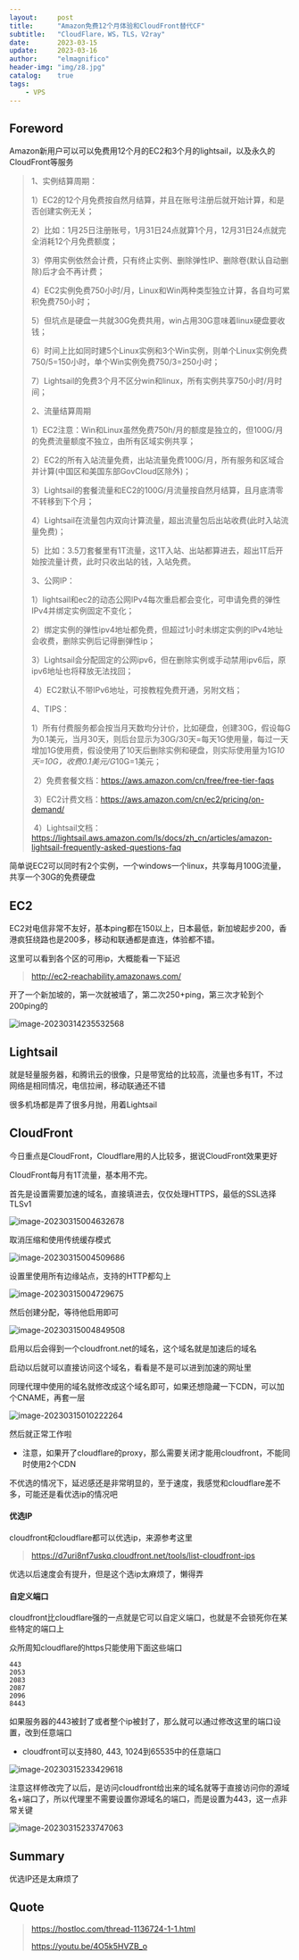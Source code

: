 ```yaml
---
layout:     post
title:      "Amazon免费12个月体验和CloudFront替代CF"
subtitle:   "CloudFlare，WS，TLS，V2ray"
date:       2023-03-15
update:     2023-03-16
author:     "elmagnifico"
header-img: "img/z8.jpg"
catalog:    true
tags:
    - VPS
---
```


## Foreword

Amazon新用户可以可以免费用12个月的EC2和3个月的lightsail，以及永久的CloudFront等服务

> 1、实例结算周期：
>
> ​	1）EC2的12个月免费按自然月结算，并且在账号注册后就开始计算，和是否创建实例无关；
>
> ​	2）比如：1月25日注册账号，1月31日24点就算1个月，12月31日24点就完全消耗12个月免费额度；
>
> ​	3）停用实例依然会计费，只有终止实例、删除弹性IP、删除卷(默认自动删除)后才会不再计费；
>
> ​	4）EC2实例免费750小时/月，Linux和Win两种类型独立计算，各自均可累积免费750小时；
>
> ​	5）但坑点是硬盘一共就30G免费共用，win占用30G意味着linux硬盘要收钱；
>
> ​	6）时间上比如同时建5个Linux实例和3个Win实例，则单个Linux实例免费750/5=150小时，单个Win实例免费750/3=250小时；
>
> ​	7）Lightsail的免费3个月不区分win和linux，所有实例共享750小时/月时间；
>
> 2、流量结算周期
>
> ​	1）EC2注意：Win和Linux虽然免费750h/月的额度是独立的，但100G/月的免费流量额度不独立，由所有区域实例共享；
>
> ​	2）EC2的所有入站流量免费，出站流量免费100G/月，所有服务和区域合并计算(中国区和美国东部GovCloud区除外)；
>
> ​	3）Lightsail的套餐流量和EC2的100G/月流量按自然月结算，且月底清零不转移到下个月；
>
> ​	4）Lightsail在流量包内双向计算流量，超出流量包后出站收费(此时入站流量免费)；
>
> ​	5）比如：3.5刀套餐里有1T流量，这1T入站、出站都算进去，超出1T后开始按流量计费，此时只收出站的钱，入站免费。
>
> 3、公网IP：
>
> ​	1）lightsail和ec2的动态公网IPv4每次重启都会变化，可申请免费的弹性IPv4并绑定实例固定不变化；
>
> ​	2）绑定实例的弹性ipv4地址都免费，但超过1小时未绑定实例的IPv4地址会收费，删除实例后记得删弹性ip；
>
> ​	3）Lightsail会分配固定的公网ipv6，但在删除实例或手动禁用ipv6后，原ipv6地址也将释放无法找回；
>
> ​	4）EC2默认不带IPv6地址，可按教程免费开通，另附文档；
>
> 4、TIPS：
>
> ​	1）所有付费服务都会按当月天数均分计价，比如硬盘，创建30G，假设每G为0.1美元，当月30天，则后台显示为30G/30天=每天1G使用量，每过一天增加1G使用费，假设使用了10天后删除实例和硬盘，则实际使用量为1G*10天=10G，收费0.1美元/G*10G=1美元；
>
> ​	2）免费套餐文档：https://aws.amazon.com/cn/free/free-tier-faqs
>
> ​	3）EC2计费文档：https://aws.amazon.com/cn/ec2/pricing/on-demand/
>
> ​	4）Lightsail文档：https://lightsail.aws.amazon.com/ls/docs/zh_cn/articles/amazon-lightsail-frequently-asked-questions-faq

简单说EC2可以同时有2个实例，一个windows一个linux，共享每月100G流量，共享一个30G的免费硬盘



## EC2

EC2对电信非常不友好，基本ping都在150以上，日本最低，新加坡起步200，香港疯狂绕路也是200多，移动和联通都是直连，体验都不错。

这里可以看到各个区的可用ip，大概能看一下延迟

> http://ec2-reachability.amazonaws.com/

开了一个新加坡的，第一次就被墙了，第二次250+ping，第三次才轮到个200ping的

![image-20230314235532568](https://img.elmagnifico.tech/static/upload/elmagnifico/202303142358268.png)



## Lightsail

就是轻量服务器，和腾讯云的很像，只是带宽给的比较高，流量也多有1T，不过网络是相同情况，电信拉闸，移动联通还不错

很多机场都是弄了很多月抛，用着Lightsail



## CloudFront

今日重点是CloudFront，Cloudflare用的人比较多，据说CloudFront效果更好

CloudFront每月有1T流量，基本用不完。



首先是设置需要加速的域名，直接填进去，仅仅处理HTTPS，最低的SSL选择TLSv1

![image-20230315004632678](https://img.elmagnifico.tech/static/upload/elmagnifico/202303150046726.png)

取消压缩和使用传统缓存模式

![image-20230315004509686](https://img.elmagnifico.tech/static/upload/elmagnifico/202303150045732.png)

设置里使用所有边缘站点，支持的HTTP都勾上

![image-20230315004729675](https://img.elmagnifico.tech/static/upload/elmagnifico/202303150047729.png)

然后创建分配，等待他启用即可

![image-20230315004849508](https://img.elmagnifico.tech/static/upload/elmagnifico/202303150048543.png)

启用以后会得到一个cloudfront.net的域名，这个域名就是加速后的域名

启动以后就可以直接访问这个域名，看看是不是可以进到加速的网址里

同理代理中使用的域名就修改成这个域名即可，如果还想隐藏一下CDN，可以加个CNAME，再套一层

![image-20230315010222264](https://img.elmagnifico.tech/static/upload/elmagnifico/202303150102305.png)

然后就正常工作啦

- 注意，如果开了cloudflare的proxy，那么需要关闭才能用cloudfront，不能同时使用2个CDN

不优选的情况下，延迟感还是非常明显的，至于速度，我感觉和cloudflare差不多，可能还是看优选ip的情况吧



#### 优选IP

cloudfront和cloudflare都可以优选ip，来源参考这里

> https://d7uri8nf7uskq.cloudfront.net/tools/list-cloudfront-ips

优选以后速度会有提升，但是这个选ip太麻烦了，懒得弄



#### 自定义端口

cloudfront比cloudflare强的一点就是它可以自定义端口，也就是不会锁死你在某些特定的端口上

众所周知cloudflare的https只能使用下面这些端口

```
443
2053
2083
2087
2096
8443
```

如果服务器的443被封了或者整个ip被封了，那么就可以通过修改这里的端口设置，改到任意端口

- cloudfront可以支持80, 443, 1024到65535中的任意端口



![image-20230315233429618](https://img.elmagnifico.tech/static/upload/elmagnifico/202303152334684.png)

注意这样修改完了以后，是访问cloudfront给出来的域名就等于直接访问你的源域名+端口了，所以代理里不需要设置你源域名的端口，而是设置为443，这一点非常关键

![image-20230315233747063](https://img.elmagnifico.tech/static/upload/elmagnifico/202303152337099.png)



## Summary

优选IP还是太麻烦了



## Quote

> https://hostloc.com/thread-1136724-1-1.html
>
> https://youtu.be/4O5k5HVZB_o

